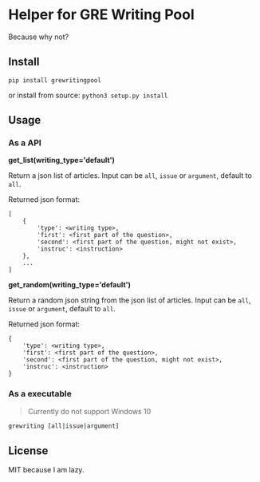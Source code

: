 # Helper for GRE Writing Pool

Because why not?

## Install

`pip install grewritingpool`

or install from source:
`python3 setup.py install`

## Usage

### As a API

**get_list(writing_type='default')**

Return a json list of articles. Input can be `all`, `issue` or `argument`, default to `all`.

Returned json format:
```
[
    {
        'type': <writing type>,
        'first': <first part of the question>,
        'second': <first part of the question, might not exist>,
        'instruc': <instruction>
    },
    ...
]
```

**get_random(writing_type='default')**

Return a random json string from the json list of articles. Input can be `all`, `issue` or `argument`, default to `all`.

Returned json format:
```
{
    'type': <writing type>,
    'first': <first part of the question>,
    'second': <first part of the question, might not exist>,
    'instruc': <instruction>
}
```

### As a executable

> Currently do not support Windows 10

```bash
grewriting [all|issue|argument]
```

## License

MIT because I am lazy.

